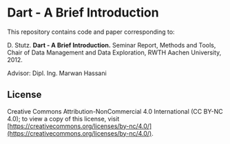 # Dart - A Brief Introduction

This repository contains code and paper corresponding to:

D. Stutz. **Dart - A Brief Introduction.** Seminar Report, Methods and Tools, Chair of Data Management and Data Exploration, RWTH Aachen University, 2012.

Advisor: Dipl. Ing. Marwan Hassani

## License

Creative Commons Attribution-NonCommercial 4.0 International (CC BY-NC 4.0); to view a copy of this license, visit [https://creativecommons.org/licenses/by-nc/4.0/](https://creativecommons.org/licenses/by-nc/4.0/).
